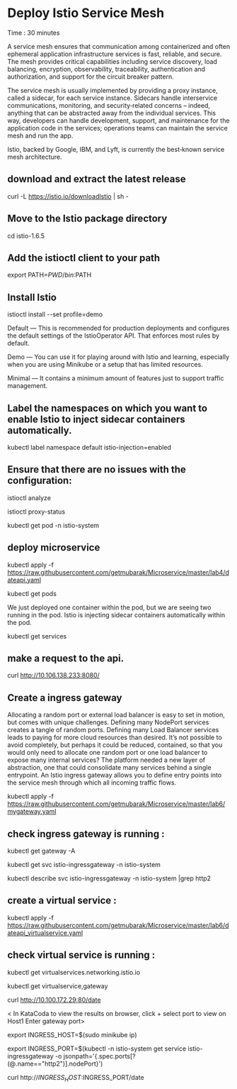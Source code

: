 # Deploy Istio Service Mesh #
Time : 30 minutes

A service mesh ensures that communication among containerized and often ephemeral application infrastructure services is fast, reliable, and secure. The mesh provides critical capabilities including service discovery, load balancing, encryption, observability, traceability, authentication and authorization, and support for the circuit breaker pattern.

The service mesh is usually implemented by providing a proxy instance, called a sidecar, for each service instance. Sidecars handle interservice communications, monitoring, and security‑related concerns – indeed, anything that can be abstracted away from the individual services. This way, developers can handle development, support, and maintenance for the application code in the services; operations teams can maintain the service mesh and run the app.

Istio, backed by Google, IBM, and Lyft, is currently the best‑known service mesh architecture.

## download and extract the latest release
curl -L https://istio.io/downloadIstio | sh -

## Move to the Istio package directory
cd istio-1.6.5

## Add the istioctl client to your path
export PATH=$PWD/bin:$PATH

## Install Istio 
istioctl install --set profile=demo

Default — This is recommended for production deployments and configures the default settings of the IstioOperator API. That enforces most rules by default.

Demo — You can use it for playing around with Istio and learning, especially when you are using Minikube or a setup that has limited resources. 

Minimal — It contains a minimum amount of features just to support traffic management.

## Label the namespaces on which you want to enable Istio to inject sidecar containers automatically. 
kubectl label namespace default istio-injection=enabled

## Ensure that there are no issues with the configuration:
istioctl analyze

istioctl proxy-status

kubectl get pod -n istio-system

## deploy microservice
kubectl apply -f https://raw.githubusercontent.com/getmubarak/Microservice/master/lab4/dateapi.yaml

kubectl get pods

We just deployed one container within the pod, but we are seeing two running in the pod. Istio is injecting sidecar containers automatically within the pod. 

kubectl get services

## make a request to the api.
curl http://10.106.138.233:8080/

## Create a ingress gateway 
Allocating a random port or external load balancer is easy to set in motion, but comes with unique challenges. Defining many NodePort services creates a tangle of random ports. Defining many Load Balancer services leads to paying for more cloud resources than desired. It’s not possible to avoid completely, but perhaps it could be reduced, contained, so that you would only need to allocate one random port or one load balancer to expose many internal services? The platform needed a new layer of abstraction, one that could consolidate many services behind a single entrypoint.
An Istio ingress gateway allows you to define entry points into the service mesh through which all incoming traffic flows. 

kubectl apply -f https://raw.githubusercontent.com/getmubarak/Microservice/master/lab6/mygateway.yaml

## check ingress gateway is running :

kubectl get gateway -A

kubectl get svc istio-ingressgateway -n istio-system

kubectl describe svc istio-ingressgateway -n istio-system |grep http2

<get port>
 
## create a virtual service :

kubectl apply -f https://raw.githubusercontent.com/getmubarak/Microservice/master/lab6/dateapi_virtualservice.yaml

## check virtual service is running :
kubectl get virtualservices.networking.istio.io

kubectl get virtualservice,gateway

curl http://10.100.172.29:80/date

<
In KataCoda to view the results on browser, click +
select port to view on Host1
Enter gateway port>

export INGRESS_HOST=$(sudo minikube ip)

export INGRESS_PORT=$(kubectl -n istio-system get service istio-ingressgateway -o jsonpath='{.spec.ports[?(@.name=="http2")].nodePort}')

curl http://$INGRESS_HOST:$INGRESS_PORT/date




